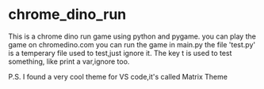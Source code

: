 # chrome_dino_run
This is a chrome dino run game using python and pygame. you can play the game on chromedino.com
you can run the game in main.py
the file 'test.py' is a temperary file used to test,just ignore it.
The key t is used to test something, like print a var,ignore too.

P.S.
  I found a very cool theme for VS code,it's called Matrix Theme
